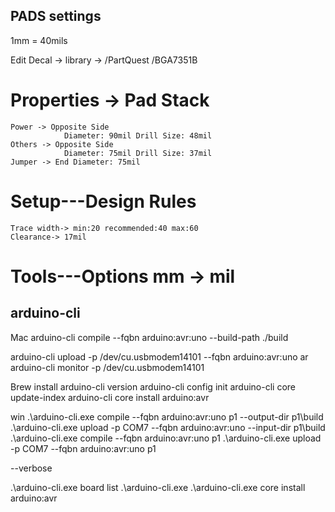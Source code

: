 ## PADS settings

1mm = 40mils

Edit Decal -> library -> /PartQuest /BGA7351B

# Properties -> Pad Stack
    Power -> Opposite Side 
                Diameter: 90mil Drill Size: 48mil  
    Others -> Opposite Side 
                Diameter: 75mil Drill Size: 37mil 
    Jumper -> End Diameter: 75mil

# Setup---Design Rules
    Trace width-> min:20 recommended:40 max:60 
    Clearance-> 17mil
    
# Tools---Options mm -> mil

## arduino-cli

Mac
arduino-cli compile
--fqbn arduino:avr:uno
--build-path ./build

arduino-cli upload -p /dev/cu.usbmodem14101 --fqbn arduino:avr:uno ar
arduino-cli monitor -p /dev/cu.usbmodem14101

Brew install
arduino-cli version
arduino-cli config init
arduino-cli core update-index
arduino-cli core install arduino:avr

win
.\arduino-cli.exe compile --fqbn arduino:avr:uno p1 --output-dir p1\build
.\arduino-cli.exe upload -p COM7 --fqbn arduino:avr:uno --input-dir p1\build
.\arduino-cli.exe compile --fqbn arduino:avr:uno p1
.\arduino-cli.exe upload -p COM7 --fqbn arduino:avr:uno p1

--verbose

.\arduino-cli.exe board list
.\arduino-cli.exe
.\arduino-cli.exe core install arduino:avr

